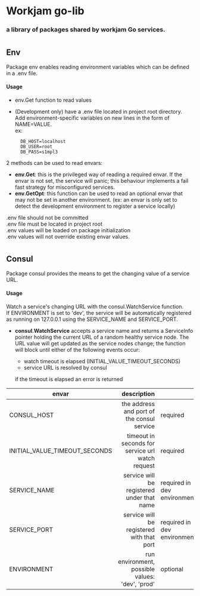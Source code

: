 # Workjam go-lib
### a library of packages shared by workjam Go services.



#
## Env
Package env enables reading environment variables which can be defined in a .env file.   

#### Usage  
- env.Get function to read values     
- (Development only) have a .env file located in project root directory.  
Add environment-specific variables on new lines in the form of NAME=VALUE.  
ex:

        DB_HOST=localhost  
        DB_USER=root  
        DB_PASS=s1mpl3
 

2 methods can be used to read envars:
- **env.Get**: this is the privileged way of reading a required envar. If the envar is not set, the service will panic; this behaviour implements a fail fast strategy for misconfigured services.  
- **env.GetOpt**: this function can be used to read an optional envar that may not be set in another environment. (ex: an envar is only set to detect the development environment to register a service locally)  

.env file should not be committed   
.env file must be located in project root  
.env values will be loaded on package initialization  
.env values will not override existing envar values.

#
## Consul
Package consul provides the means to get the changing value of a service URL.  

#### Usage
Watch a service's changing URL with the consul.WatchService function.  
If ENVIRONMENT is set to 'dev', the service will be automatically registered as running on 127.0.0.1 using the SERVICE_NAME and SERVICE_PORT.
- **consul.WatchService** accepts a service name and returns a ServiceInfo pointer holding the current URL of a random healthy service node.
The URL value will get updated as the service nodes change;
the function will block until either of the following events occur:
    * watch timeout is elapsed (INITIAL_VALUE_TIMEOUT_SECONDS)
    * service URL is resolved by consul 
    
    if the timeout is elapsed an error is returned



| envar | description | |
| -|-: | -|
| CONSUL_HOST | the address and port of the consul service | required
|INITIAL_VALUE_TIMEOUT_SECONDS|timeout in seconds for service url watch request| required |
| SERVICE_NAME | service will be registered under that name | required in dev environment|
| SERVICE_PORT | service will be registered with that port | required in dev environment |
| ENVIRONMENT | run environment, possible values: 'dev', 'prod' | optional |

